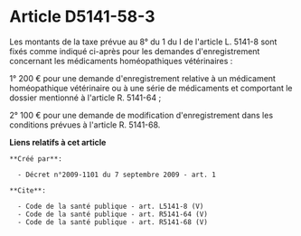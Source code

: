 # Article D5141-58-3

Les montants de la taxe prévue au 8° du 1 du I de l'article L. 5141-8 sont fixés comme indiqué ci-après pour les demandes
d'enregistrement concernant les médicaments homéopathiques vétérinaires : 

1° 200 € pour une demande d'enregistrement relative à un médicament homéopathique vétérinaire ou à une série de médicaments
et comportant le dossier mentionné à l'article R. 5141-64 ; 

2° 100 € pour une demande de modification d'enregistrement dans les conditions prévues à l'article R. 5141-68.

**Liens relatifs à cet article**

	**Créé par**:

	  - Décret n°2009-1101 du 7 septembre 2009 - art. 1

	**Cite**:

	  - Code de la santé publique - art. L5141-8 (V)
	  - Code de la santé publique - art. R5141-64 (V)
	  - Code de la santé publique - art. R5141-68 (V)
